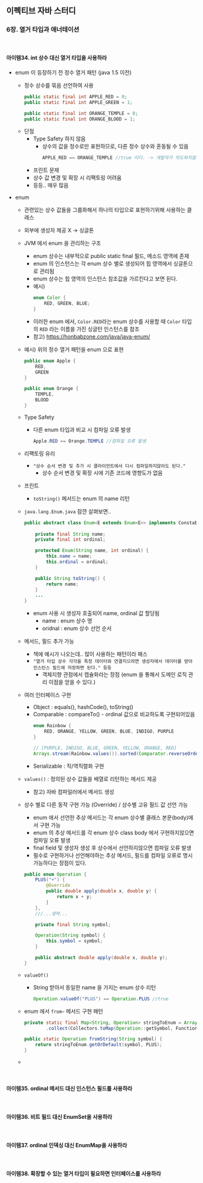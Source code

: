 ## 이펙티브 자바 스터디

### 6장. 열거 타입과 애너테이션

<br>

#### 아이템34. int 상수 대신 열거 타입을 사용하라
- enum 이 등장하기 전 정수 열거 패턴 (java 1.5 이전)
    - 정수 상수를 묶음 선언하여 사용
        ```java
        public static final int APPLE_RED = 0;
        public static final int APPLE_GREEN = 1;
    
        public static final int ORANGE_TEMPLE = 0;
        public static final int ORANGE_BLOOD = 1;
        ```
    - 단점
        - Type Safety 하지 않음
            - 상수의 값을 정수로만 표현하므로, 다른 정수 상수와 혼동될 수 있음
                ```java
                APPLE_RED == ORANGE_TEMPLE //true 이다. -> 개발자가 의도하지않은 결과 발생
                ```
        - 프린트 문제
        - 상수 값 변경 및 확장 시 리팩토링 어려움
        - 등등.. 매우 많음

- enum
     - 관련있는 상수 값들을 그룹화해서 하나의 타입으로 표현하기위해 사용하는 클래스
     - 외부에 생성자 제공 X -> 싱글톤
     - JVM 에서 enum 을 관리하는 구조
         - enum 상수는 내부적으로 public static final 필드, 메소드 영역에 존재
         - enum 의 인스턴스는 각 enum 상수 별로 생성되어 힙 영역에서 싱글톤으로 관리됨
         - enum 상수는 힙 영역의 인스턴스 참조값을 가르킨다고 보면 된다.
         - 예시)
             ```java
             enum Color {
                 RED, GREEN, BLUE;
             }
             ```
         - 이러한 enum 에서, ```Color.RED```라는 enum 상수를 사용할 때 ```Color``` 타입의 ```RED``` 라는 이름을 가진 싱글턴 인스턴스를 참조
         - 참고) https://honbabzone.com/java/java-enum/
    
    - 예시) 위의 정수 열거 패턴을 enum 으로 표현
        ```java
        public enum Apple {
            RED,
            GREEN
        }

        public enum Orange {
            TEMPLE,
            BLOOD
        }
        ```
    - Type Safety
        - 다른 enum 타입과 비교 시 컴파일 오류 발생
            ```java
            Apple.RED == Orange.TEMPLE //컴파일 오류 발생
            ```
    - 리팩토링 유리
        - ```"상수 순서 변경 및 추가 시 클라이언트에서 다시 컴파일하지않아도 된다."```
            - 상수 순서 변경 및 확장 시에 기존 코드에 영향도가 없음  
    - 프린트
        - ```toString()``` 메서드는 enum 의 name 리턴
    - ```java.lang.Enum.java``` 잠깐 살펴보면..
        ```java
        public abstract class Enum<E extends Enum<E>> implements Constable, Comparable<E>, Serializable {
            
            private final String name;
            private final int ordinal;

            protected Enum(String name, int ordinal) {
                this.name = name;
                this.ordinal = ordinal;
            }

            public String toString() {
                return name;
            }
            ...
        }
        ```
        - enum 사용 시 생성자 호출되어 name, ordinal 값 할당됨
            - name : enum 상수 명
            - oridnal : enum 상수 선언 순서
    - 메서드, 필드 추가 가능
        - 책에 예시가 나오는데.. 많이 사용하는 패턴이라 패스
        - ```"열거 타입 상수 각각을 특정 데이터와 연결지으려면 생성자에서 데이터를 받아 인스턴스 필드에 저장하면 된다." 등등```
            - 객체지향 관점에서 캡슐화라는 장점 (enum 을 통해서 도메인 로직 관리 이점을 얻을 수 있다.)
    - 여러 인터페이스 구현
        - Object : equals(), hashCode(), toString() 
        - Comparable : compareTo() - ordinal 값으로 비교하도록 구현되어있음
            ```java
            enum Rainbow {
                RED, ORANGE, YELLOW, GREEN, BLUE, INDIGO, PURPLE
            }

            // [PURPLE, INDIGO, BLUE, GREEN, YELLOW, ORANGE, RED]
            Arrays.stream(Rainbow.values()).sorted(Comparator.reverseOrder()).toList() 
            ```
        - Serializable : 직/역직렬화 구현
    - ```values()``` : 정의된 상수 값들을 배열로 리턴하는 메서드 제공
        - 참고) 자바 컴파일러에서 메서드 생성
    - 상수 별로 다른 동작 구현 가능 (Override) / 상수별 고유 필드 값 선언 가능
        - enum 에서 선언한 추상 메서드는 각 enum 상수별 클래스 본문(body)에서 구현 가능
        - enum 의 추상 메서드를 각 enum 상수 class body 에서 구현하지않으면 컴파일 오류 발생
        - final field 및 생성자 생성 후 상수에서 선언하지않으면 컴파일 오류 발생
        - 필수로 구현하거나 선언해야하는 추상 메서드, 필드를 컴파일 오류로 명시 가능하다는 장점이 있다.
        ```java
        public enum Operation {
            PLUS("+") {
                @Override
                public double apply(double x, double y) {
                    return x + y;
                }
            },
            ///...생략...

            private final String symbol;

            Operation(String symbol) {
                this.symbol = symbol;
            }
        
            public abstract double apply(double x, double y);
        }
        ```
    - ```valueOf()```
        - String 받아서 동일한 name 을 가지는 enum 상수 리턴
            ```java
            Operation.valueOf("PLUS") == Operation.PLUS //true
            ```
    - enum 에서 ```from~``` 메서드 구현 패턴
        ```java
        private static final Map<String, Operation> stringToEnum = Arrays.stream(values())
                .collect(Collectors.toMap(Operation::getSymbol, Function.identity()));

        public static Operation fromString(String symbol) {
            return stringToEnum.getOrDefault(symbol, PLUS);
        }
        ```
    - 

<br>

#### 아이템35. ordinal 메서드 대신 인스턴스 필드를 사용하라

<br>

#### 아이템36. 비트 필드 대신 EnumSet을 사용하라

<br>

#### 아이템37. ordinal 인덱싱 대신 EnumMap을 사용하라

<br>

#### 아이템38. 확장할 수 있는 열거 타입이 필요하면 인터페이스를 사용하라

